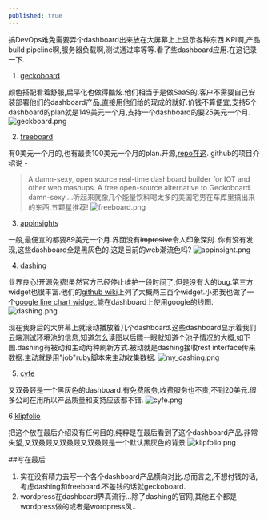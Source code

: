 ```yaml
---
published: true
---
```

搞DevOps难免需要弄个dashboard出来放在大屏幕上上显示各种东西.KPI啊,产品build pipeline啊,服务器负载啊,测试通过率等等.看了些dashboard应用.在这记录一下.

1. [geckoboard](https://www.geckoboard.com/)

颜色搭配看着舒服,扁平化也做得酷炫.他们相当于是做SaaS的,客户不需要自己安装部署他们的dashboard产品,直接用他们给的现成的就好.价钱不算便宜,支持5个dashboard的plan就是149美元一个月,支持一个dashboard的要25美元一个月.
![geckboard.png]({{site.baseurl}}/images/geckboard.png)

2. [freeboard](https://freeboard.io/)

有0美元一个月的,也有最贵100美元一个月的plan.开源,[repo在这](https://github.com/Freeboard/freeboard). github的项目介绍说 -
> A damn-sexy, open source real-time dashboard builder for IOT and other web mashups. A free open-source alternative to Geckoboard.
damn-sexy....听起来就像几个能量饮料喝太多的美国宅男在车库里搞出来的东西.五颗星推荐!
![freeboard.png]({{site.baseurl}}/images/freeboard.png)

3. [appinsights](https://www.appinsights.com/)

一般,最便宜的都要89美元一个月.界面没有~~impresive~~令人印象深刻. 你有没有发现,这些dashboard全是黑灰色的.这是目前的web潮流色吗? 
![appinsight.png]({{site.baseurl}}/images/appinsight.png)

4. [dashing](http://dashing.io/)

业界良心!开源免费!虽然官方已经停止维护一段时间了,但是没有大的bug.第三方widget也很丰富.他们的[github wiki](https://github.com/Shopify/dashing/wiki/Additional-Widgets)上列了大概两三百个widget.小弟我也做了一个[google line chart widget](https://gist.github.com/lizer/bfb71771537e437618c8),能在dashboard上使用google的线图.
![dashing.png]({{site.baseurl}}/images/dashing.png)

现在我身后的大屏幕上就滚动播放着几个dashboard.这些dashboard显示着我们云端测试环境池的信息,知道怎么读图以后瞟一眼就知道个池子情况的大概,如下图.dashing有被动和主动两种刷新方式.被动就是dashing接收rest interface传来数据.主动就是用"job"ruby脚本来主动收集数据.
![my_dashing.png]({{site.baseurl}}/images/my_dashing.png)

5. [cyfe](https://www.cyfe.com/)

又双叒叕是一个黑灰色的dashboard.有免费服务,收费服务也不贵,不到20美元.很多公司在用所以产品质量和支持应该都不错.
![cyfe.png]({{site.baseurl}}/images/cyfe.png)

6 [klipfolio](https://www.klipfolio.com/features)

把这个放在最后介绍没有任何目的,纯粹是在最后看到了这个dashboard产品.非常失望,又双叒叕又双叒叕又双叒叕是一个默认黑灰色的背景
![klipfolio.png]({{site.baseurl}}/images/klipfolio.png)



##写在最后
1. 实在没有精力去写一个各个dashboard产品横向对比.总而言之,不想付钱的话,考虑dashing和freeboard.不差钱的话就geckoboard.
2. wordpress在dashboard界真流行...除了dashing的官网,其他五个都是wordpress做的或者是wordpress风..

